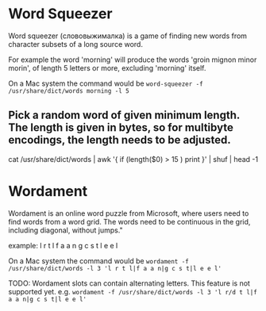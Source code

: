 # Word Squeezer

Word squeezer (слововыжималка) is a game of finding new words from character subsets of a long source word.

For example the word 'morning' will produce the words 'groin mignon minor morin', of length 5 letters or more, excluding 'morning' itself. 

On a Mac system the command would be `word-squeezer -f /usr/share/dict/words morning -l 5`

## Pick a random word of given minimum length. The length is given in bytes, so for multibyte encodings, the length needs to be adjusted.

cat /usr/share/dict/words | awk '{ if (length($0) > 15 ) print }' | shuf | head -1

# Wordament

Wordament is an online word puzzle from Microsoft, where users need to find words from a word grid.
The words need to be continuous in the grid, including diagonal, without jumps."
    
example:
    l r t l
    f a a n
    g c s t
    l e e l

On a Mac system the command would be `wordament -f /usr/share/dict/words -l 3 'l r t l|f a a n|g c s t|l e e l'`

TODO: Wordament slots can contain alternating letters. This feature is not supported yet. e.g. `wordament -f /usr/share/dict/words -l 3 'l r/d t l|f a a n|g c s t|l e e l'`